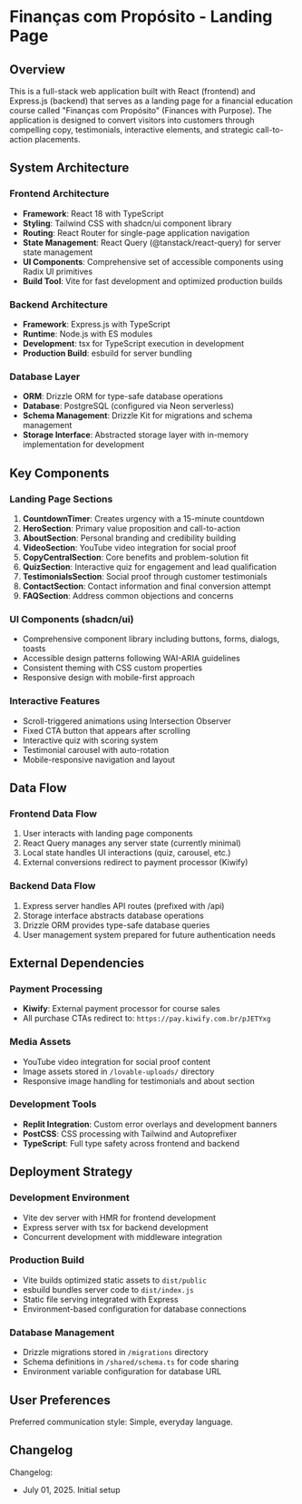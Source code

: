 # Finanças com Propósito - Landing Page

## Overview

This is a full-stack web application built with React (frontend) and Express.js (backend) that serves as a landing page for a financial education course called "Finanças com Propósito" (Finances with Purpose). The application is designed to convert visitors into customers through compelling copy, testimonials, interactive elements, and strategic call-to-action placements.

## System Architecture

### Frontend Architecture
- **Framework**: React 18 with TypeScript
- **Styling**: Tailwind CSS with shadcn/ui component library
- **Routing**: React Router for single-page application navigation
- **State Management**: React Query (@tanstack/react-query) for server state management
- **UI Components**: Comprehensive set of accessible components using Radix UI primitives
- **Build Tool**: Vite for fast development and optimized production builds

### Backend Architecture
- **Framework**: Express.js with TypeScript
- **Runtime**: Node.js with ES modules
- **Development**: tsx for TypeScript execution in development
- **Production Build**: esbuild for server bundling

### Database Layer
- **ORM**: Drizzle ORM for type-safe database operations
- **Database**: PostgreSQL (configured via Neon serverless)
- **Schema Management**: Drizzle Kit for migrations and schema management
- **Storage Interface**: Abstracted storage layer with in-memory implementation for development

## Key Components

### Landing Page Sections
1. **CountdownTimer**: Creates urgency with a 15-minute countdown
2. **HeroSection**: Primary value proposition and call-to-action
3. **AboutSection**: Personal branding and credibility building
4. **VideoSection**: YouTube video integration for social proof
5. **CopyCentralSection**: Core benefits and problem-solution fit
6. **QuizSection**: Interactive quiz for engagement and lead qualification
7. **TestimonialsSection**: Social proof through customer testimonials
8. **ContactSection**: Contact information and final conversion attempt
9. **FAQSection**: Address common objections and concerns

### UI Components (shadcn/ui)
- Comprehensive component library including buttons, forms, dialogs, toasts
- Accessible design patterns following WAI-ARIA guidelines
- Consistent theming with CSS custom properties
- Responsive design with mobile-first approach

### Interactive Features
- Scroll-triggered animations using Intersection Observer
- Fixed CTA button that appears after scrolling
- Interactive quiz with scoring system
- Testimonial carousel with auto-rotation
- Mobile-responsive navigation and layout

## Data Flow

### Frontend Data Flow
1. User interacts with landing page components
2. React Query manages any server state (currently minimal)
3. Local state handles UI interactions (quiz, carousel, etc.)
4. External conversions redirect to payment processor (Kiwify)

### Backend Data Flow
1. Express server handles API routes (prefixed with /api)
2. Storage interface abstracts database operations
3. Drizzle ORM provides type-safe database queries
4. User management system prepared for future authentication needs

## External Dependencies

### Payment Processing
- **Kiwify**: External payment processor for course sales
- All purchase CTAs redirect to: `https://pay.kiwify.com.br/pJETYxg`

### Media Assets
- YouTube video integration for social proof content
- Image assets stored in `/lovable-uploads/` directory
- Responsive image handling for testimonials and about section

### Development Tools
- **Replit Integration**: Custom error overlays and development banners
- **PostCSS**: CSS processing with Tailwind and Autoprefixer
- **TypeScript**: Full type safety across frontend and backend

## Deployment Strategy

### Development Environment
- Vite dev server with HMR for frontend development
- Express server with tsx for backend development
- Concurrent development with middleware integration

### Production Build
- Vite builds optimized static assets to `dist/public`
- esbuild bundles server code to `dist/index.js`
- Static file serving integrated with Express
- Environment-based configuration for database connections

### Database Management
- Drizzle migrations stored in `/migrations` directory
- Schema definitions in `/shared/schema.ts` for code sharing
- Environment variable configuration for database URL

## User Preferences

Preferred communication style: Simple, everyday language.

## Changelog

Changelog:
- July 01, 2025. Initial setup